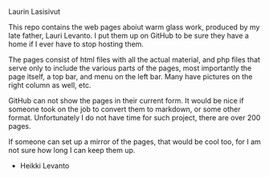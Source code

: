 
Laurin Lasisivut

This repo contains the web pages aboiut warm glass work, produced by my late
father, Lauri Levanto. I put them up on GitHub to be sure they have a home
if I ever have to stop hosting them.

The pages consist of html files with all the actual material, and php files
that serve only to include the various parts of the pages, most importantly
the page itself, a top bar, and menu on the left bar. Many have pictures on
the right column as well, etc.

GitHub can not show the pages in their current form. It would be nice if
someone took on the job to convert them to markdown, or some other format.
Unfortunately I do not have time for such project, there are over 200 pages.

If someone can set up a mirror of the pages, that would be cool too, for I am
not sure how long I can keep them up.

 - Heikki Levanto


